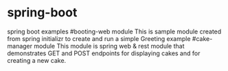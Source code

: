 # spring-boot
spring boot examples
#booting-web module
This is sample module created from spring initializr to create and run a simple Greeting example
#cake-manager module
This module is spring web & rest module that demonstrates GET and POST endpoints for displaying cakes and for creating a new cake. 

